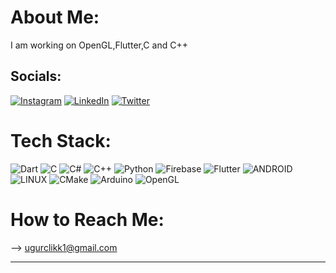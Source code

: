 #  About Me:
I am working on OpenGL,Flutter,C and C++

##  Socials:
[![Instagram](https://img.shields.io/badge/Instagram-%23E4405F.svg?logo=Instagram&logoColor=white)](https://instagram.com/ugurclikk) 
[![LinkedIn](https://img.shields.io/badge/LinkedIn-%230077B5.svg?logo=linkedin&logoColor=white)](https://linkedin.com/in/ugurclikk)
[![Twitter](https://img.shields.io/badge/Twitter-%231DA1F2.svg?logo=Twitter&logoColor=white)](https://twitter.com/ugurclikk) 

#  Tech Stack:
![Dart](https://img.shields.io/badge/dart-%230175C2.svg?style=for-the-badge&logo=dart&logoColor=white) 
![C](https://img.shields.io/badge/c-%2300599C.svg?style=for-the-badge&logo=c&logoColor=white)
![C#](https://img.shields.io/badge/c%23-%23239120.svg?style=for-the-badge&logo=c-sharp&logoColor=white) 
![C++](https://img.shields.io/badge/c++-%2300599C.svg?style=for-the-badge&logo=c%2B%2B&logoColor=white) 
![Python](https://img.shields.io/badge/python-3670A0?style=for-the-badge&logo=python&logoColor=ffdd54) 
![Firebase](https://img.shields.io/badge/firebase-%23039BE5.svg?style=for-the-badge&logo=firebase) 
![Flutter](https://img.shields.io/badge/Flutter-%2302569B.svg?style=for-the-badge&logo=Flutter&logoColor=white) 
![ANDROID](https://img.shields.io/badge/android-%2320232a.svg?style=for-the-badge&logo=android&logoColor=%a4c639) 
![LINUX](https://img.shields.io/badge/Linux-FCC624?style=for-the-badge&logo=linux&logoColor=black)
![CMake](https://img.shields.io/badge/CMake-%23008FBA.svg?style=for-the-badge&logo=cmake&logoColor=white) 
![Arduino](https://img.shields.io/badge/-Arduino-00979D?style=for-the-badge&logo=Arduino&logoColor=white)
![OpenGL](https://img.shields.io/badge/opengl-%23white.svg?style=for-the-badge&logo=opencv&logoColor=white)
# How to Reach Me:
--> ugurclikk1@gmail.com

---



